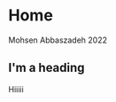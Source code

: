 # Home
Mohsen Abbaszadeh 2022
<!-- The code we're using to submit the pull request -->
<h2>I'm a heading</h2>
Hiiiii

